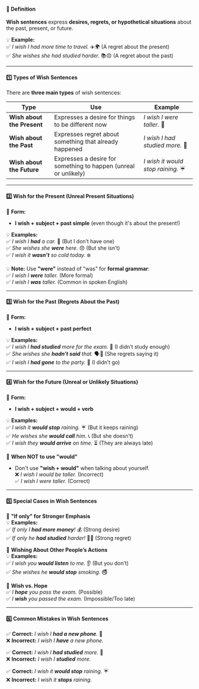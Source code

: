 #### **📜 Definition**

**Wish sentences** express **desires, regrets, or hypothetical situations** about the past, present, or future.

💡 **Example:**  
✅ _I wish I had more time to travel._ ✈️🌍 (A regret about the present)  
✅ _She wishes she had studied harder._ 📚😞 (A regret about the past)

---

#### **1️⃣ Types of Wish Sentences**

There are **three main types** of wish sentences:

|**Type**|**Use**|**Example**|
|---|---|---|
|**Wish about the Present**|Expresses a desire for things to be different now|_I wish I were taller._ 📏|
|**Wish about the Past**|Expresses regret about something that already happened|_I wish I had studied more._ 📖|
|**Wish about the Future**|Expresses a desire for something to happen (unreal or unlikely)|_I wish it would stop raining._ ☔|

---

#### **2️⃣ Wish for the Present (Unreal Present Situations)**

📝 **Form:**

- **I wish + subject + past simple** (even though it's about the present!)

💡 **Examples:**  
✅ _I wish I **had** a car._ 🚗 (But I don’t have one)  
✅ _She wishes she **were** here._ 😞 (But she isn’t)  
✅ _I wish it **wasn’t** so cold today._ ❄️

💡 **Note:** Use **"were"** instead of "was" for **formal grammar**:  
✅ _I wish I **were** taller._ (More formal)  
✅ _I wish I **was** taller._ (Common in spoken English)

---

#### **3️⃣ Wish for the Past (Regrets About the Past)**

📝 **Form:**

- **I wish + subject + past perfect**

💡 **Examples:**  
✅ _I wish I **had studied** more for the exam._ 📖 (I didn’t study enough)  
✅ _She wishes she **hadn’t said** that._ 🗣️😬 (She regrets saying it)  
✅ _I wish I **had gone** to the party._ 🎉 (I didn’t go)

---

#### **4️⃣ Wish for the Future (Unreal or Unlikely Situations)**

📝 **Form:**

- **I wish + subject + would + verb**

💡 **Examples:**  
✅ _I wish it **would stop** raining._ ☔ (But it keeps raining)  
✅ _He wishes she **would call** him._ 📞 (But she doesn’t)  
✅ _I wish they **would arrive** on time._ ⏳ (They are always late)

🔹 **When NOT to use "would"**

- Don't use **"wish + would"** when talking about yourself.  
    ❌ _I wish I would be taller._ (Incorrect)  
    ✅ _I wish I were taller._ (Correct)

---

#### **5️⃣ Special Cases in Wish Sentences**

🔹 **"If only" for Stronger Emphasis**  
💡 **Examples:**  
✅ _If only I **had more money**!_ 💰 (Strong desire)  
✅ _If only he **had studied** harder!_ 📖😞 (Strong regret)

🔹 **Wishing About Other People’s Actions**  
💡 **Examples:**  
✅ _I wish you **would listen** to me._ 👂 (But you don’t)  
✅ _She wishes he **would stop** smoking._ 🚭

🔹 **Wish vs. Hope**  
✅ _I **hope** you pass the exam._ (Possible)  
✅ _I **wish** you passed the exam._ (Impossible/Too late)

---

#### **6️⃣ Common Mistakes in Wish Sentences**

✅ **Correct:** _I wish I **had a new phone**._ 📱  
❌ **Incorrect:** _I wish I **have** a new phone._

✅ **Correct:** _I wish I **had studied** more._ 📖  
❌ **Incorrect:** _I wish I **studied** more._

✅ **Correct:** _I wish it **would stop** raining._ ☔  
❌ **Incorrect:** _I wish it **stops** raining._